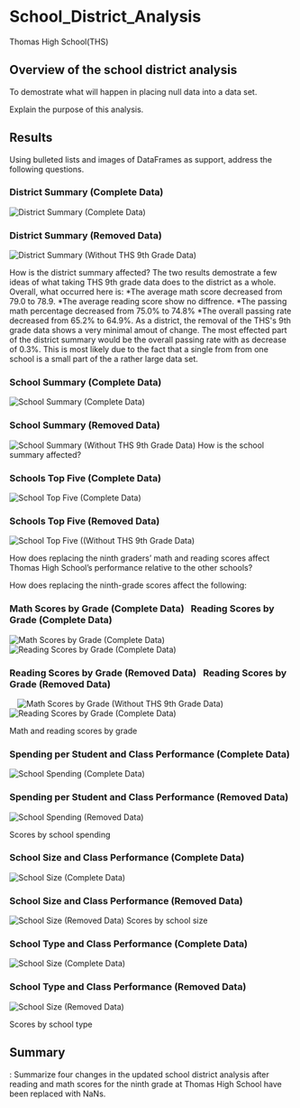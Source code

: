 # School_District_Analysis
Thomas High School(THS)


## Overview of the school district analysis

To demostrate what will happen in placing null data into a data set.

Explain the purpose of this analysis.

## Results

Using bulleted lists and images of DataFrames as support, address the following questions.




### District Summary (Complete Data)
![District Summary (Complete Data)](/Images/district_summary_PyCity_Schools.png)

### District Summary (Removed Data)
![District Summary (Without THS 9th Grade Data)](/Images/district_summary_challenge.png)

How is the district summary affected?
The two results demostrate a few ideas of what taking THS 9th grade data does to the district as a whole.
Overall, what occurred here is:
*The average math score decreased from 79.0 to 78.9.
*The average reading score show no diffrence.
*The passing math percentage decreased from 75.0% to 74.8%
*The overall passing rate decreased from 65.2% to 64.9%.
As a district, the removal of the THS's 9th grade data shows a very minimal amout of change. The most effected part of the district summary would be the overall passing rate with as decrease of 0.3%. This is most likely due to the fact that a single from from one school is a small part of the a rather large data set.  

### School Summary (Complete Data)
![School Summary (Complete Data)](/Images/school_summary_PyCity_Schools.png)

### School Summary (Removed Data)
![School Summary (Without THS 9th Grade Data)](/Images/school_summary_challenge.png)
How is the school summary affected?

### Schools Top Five (Complete Data)
![School Top Five (Complete Data)](/Images/top_five_PyCity_Schools.png)
### Schools Top Five (Removed Data)
![School Top Five ((Without THS 9th Grade Data)](/Images/top_five_challenge.png)

How does replacing the ninth graders’ math and reading scores affect Thomas High School’s performance relative to the other schools?


How does replacing the ninth-grade scores affect the following:

### Math Scores by Grade (Complete Data) &nbsp; Reading Scores by Grade (Complete Data)
![Math Scores by Grade (Complete Data)](/Images/math_scores_by_grade_PyCity_Schools.png)   &emsp;&emsp;&emsp; ![Reading Scores by Grade (Complete Data)](/Images/reading_scores_by_grade_PyCity_Schools.png)

### Reading Scores by Grade (Removed Data) &nbsp; Reading Scores by Grade (Removed Data)
&emsp;![Math Scores by Grade (Without THS 9th Grade Data)](/Images/math_scores_by_grade_challenge.png)   &emsp;&emsp;&emsp;&emsp; ![Reading Scores by Grade (Complete Data)](/Images/reading_scores_by_grade_challenge.png)

  Math and reading scores by grade
  
### Spending per Student and Class Performance (Complete Data)
  ![School Spending (Complete Data)](/Images/spending_per_student_challenge.png)
### Spending per Student and Class Performance (Removed Data)
![School Spending (Removed Data)](/Images/spending_per_student_PyCity_Schools.png)
  
  Scores by school spending
  
### School Size and Class Performance (Complete Data)
![School Size (Complete Data)](/Images/student_body_size_PyCity_Schools.png)
### School Size and Class Performance (Removed Data)
![School Size (Removed Data)](/Images/student_body_size_challenge.png)
   Scores by school size
   
### School Type and Class Performance (Complete Data)
![School Size (Complete Data)](/Images/school_type_PyCity_Schools.png)
### School Type and Class Performance (Removed Data)
![School Size (Removed Data)](/Images/school_type_challenge.png)
   
  Scores by school type


## Summary

: Summarize four changes in the updated school district analysis after reading and math scores for the ninth grade at Thomas High School have been replaced with NaNs.
